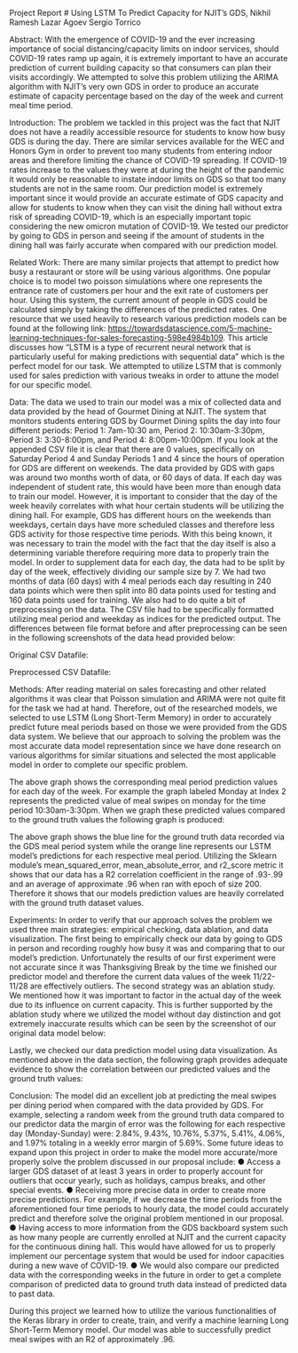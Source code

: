 Project Report #
Using LSTM To Predict Capacity for NJIT’s GDS,
Nikhil Ramesh
Lazar Agoev
Sergio Torrico

Abstract: With the emergence of COVID-19 and the ever increasing importance of social distancing/capacity limits on indoor services, 
should COVID-19 rates ramp up again, it is extremely important to have an accurate prediction of current building capacity so that 
consumers can plan their visits accordingly. We attempted to solve this problem utilizing the ARIMA algorithm with NJIT’s very own 
GDS in order to produce an accurate estimate of capacity percentage based on the day of the week and current meal time period. 

Introduction: The problem we tackled in this project was the fact that NJIT does not have a readily accessible resource for students 
to know how busy GDS is during the day. There are similar services available for the WEC and Honors Gym in order to prevent too many 
students from entering indoor areas and therefore limiting the chance of COVID-19 spreading. If COVID-19 rates increase to the values 
they were at during the height of the pandemic it would only be reasonable to instate indoor limits on GDS so that too many students 
are not in the same room. Our prediction model is extremely important since it would provide an accurate estimate of GDS capacity 
and allow for students to know when they can visit the dining hall without extra risk of spreading COVID-19, which is an especially 
important topic considering the new omicron mutation of COVID-19. We tested our predictor by going to GDS in person and seeing if the 
amount of students in the dining hall was fairly accurate when compared with our prediction model.

Related Work: There are many similar projects that attempt to predict how busy a restaurant or store will be using various algorithms. 
One popular choice is to model two poisson simulations where one represents the entrance rate of customers per hour and the exit rate 
of customers per hour. Using this system, the current amount of people in GDS could be calculated simply by taking the differences of 
the predicted rates. One resource that we used heavily to research various prediction models can be found at the following link: 
https://towardsdatascience.com/5-machine-learning-techniques-for-sales-forecasting-598e4984b109. This article discusses how “LSTM is a 
type of recurrent neural network that is particularly useful for making predictions with sequential data” which is the perfect model for
our task. We attempted to utilize LSTM that is commonly used for sales prediction with various tweaks in order to attune the model for 
our specific model.

Data: The data we used to train our model was a mix of collected data and data provided by the head of Gourmet Dining at NJIT. The system 
that monitors students entering GDS by Gourmet Dining splits the day into four different periods: Period 1: 7am-10:30 am, 
Period 2: 10:30am-3:30pm, Period 3: 3:30-8:00pm, and Period 4: 8:00pm-10:00pm. If you look at the appended CSV file it is clear that 
there are 0 values, specifically on Saturday Period 4 and Sunday Periods 1 and 4 since the hours of operation for GDS are different on 
weekends. The data provided by GDS with gaps was around two months worth of data, or 60 days of data. If each day was independent of 
student rate, this would have been more than enough data to train our model. However, it is important to consider that the day of the 
week heavily correlates with what hour certain students will be utilizing the dining hall. For example, GDS has different hours on the 
weekends than weekdays, certain days have more scheduled classes and therefore less GDS activity for those respective time periods. With 
this being known, it was necessary to train the model with the fact that the day itself is also a determining variable therefore requiring 
more data to properly train the model. In order to supplement data for each day, the data had to be split by day of the week, effectively 
dividing our sample size by 7. We had two months of data (60 days) with 4 meal periods each day resulting in 240 data points which were then 
split into 80 data points used for testing and 160 data points used for training. We also had to do quite a bit of preprocessing on the data. 
The CSV file had to be specifically formatted utilizing meal period and weekday as indices for the predicted output. The differences between 
file format before and after preprocessing can be seen in the following screenshots of the data head provided below:


Original CSV Datafile:


Preprocessed CSV Datafile:



Methods: After reading material on sales forecasting and other related algorithms it was clear that Poisson simulation and ARIMA were not quite 
fit for the task we had at hand. Therefore, out of the researched models, we selected to use LSTM (Long Short-Term Memory) in order to accurately 
predict future meal periods based on those we were provided from the GDS data system. We believe that our approach to solving the problem was the 
most accurate data model representation since we have done research on various algorithms for similar situations and selected the most applicable 
model in order to complete our specific problem.
 
The above graph shows the corresponding meal period prediction values for each day of the week. For example the graph labeled Monday at Index 2 
represents the predicted value of meal swipes on monday for the time period 10:30am-3:30pm. When we graph these predicted values compared to the 
ground truth values the following graph is produced: 
 
The above graph shows the blue line for the ground truth data recorded via the GDS meal period system while the orange line represents our LSTM model’s 
predictions for each respective meal period. Utilizing the Sklearn module’s mean_squared_error, mean_absolute_error, and r2_score metric it shows that 
our data has a R2 correlation coefficient in the range of .93-.99 and an average of approximate .96 when ran with epoch of size 200. Therefore it shows 
that our models prediction values are heavily correlated with the ground truth dataset values.

Experiments: In order to verify that our approach solves the problem we used three main strategies: empirical checking, data ablation, and data visualization. 
The first being to empirically check our data by going to GDS in person and recording roughly how busy it was and comparing that to our model’s prediction. 
Unfortunately the results of our first experiment were not accurate since it was Thanksgiving Break by the time we finished our predictor model and therefore 
the current data values of the week 11/22-11/28 are effectively outliers. The second strategy was an ablation study. We mentioned how it was important to factor 
in the actual day of the week due to its influence on current capacity. This is further supported by the ablation study where we utilized the model without day 
distinction and got extremely inaccurate results which can be seen by the screenshot of our original data model below:
 
 
Lastly, we checked our data prediction model using data visualization. As mentioned above in the data section, the following graph provides adequate evidence to 
show the correlation between our predicted values and the ground truth values:
 

Conclusion: The model did an excellent job at predicting the meal swipes per dining period when compared with the data provided by GDS. For example, selecting a 
random week from the ground truth data compared to our predictor data the margin of error was the following for each respective day (Monday-Sunday) were: 2.84%, 
9.43%, 10.76%, 5.37%, 5.41%, 4.06%, and 1.97% totaling in a weekly error margin of 5.69%. Some future ideas to expand upon this project in order to make the model 
more accurate/more properly solve the problem discussed in our proposal include:
●	Access a larger GDS dataset of at least 3 years in order to properly account for outliers that occur yearly, such as holidays, campus breaks, and other special events.
●	Receiving more precise data in order to create more precise predictions. For example, if we decrease the time periods from the aforementioned four time periods to 
hourly data, the model could accurately predict and therefore solve the original problem mentioned in our proposal.
●	Having access to more information from the GDS backboard system such as how many people are currently enrolled at NJIT and the current capacity for the continuous 
dining hall. This would have allowed for us to properly implement our percentage system that would be used for indoor capacities during a new wave of COVID-19.
●	We would also compare our predicted data with the corresponding weeks in the future in order to get a complete comparison of predicted data to ground truth data instead 
of predicted data to past data.

During this project we learned how to utilize the various functionalities of the Keras library in order to create, train, and verify a machine learning Long Short-Term Memory 
model. Our model was able to successfully predict meal swipes with an R2 of approximately .96. 
